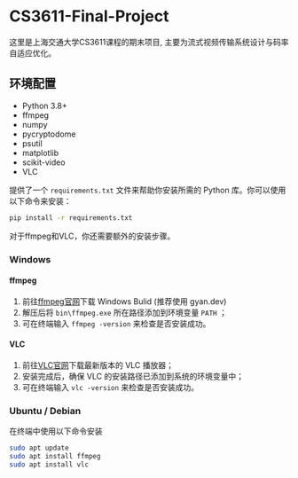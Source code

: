 # CS3611-Final-Project

这里是上海交通大学CS3611课程的期末项目, 主要为流式视频传输系统设计与码率自适应优化。

## 环境配置

- Python 3.8+
- ffmpeg
- numpy
- pycryptodome 
- psutil
- matplotlib
- scikit-video
- VLC

提供了一个 `requirements.txt` 文件来帮助你安装所需的 Python 库。你可以使用以下命令来安装：

```bash
pip install -r requirements.txt
```

对于ffmpeg和VLC，你还需要额外的安装步骤。

### Windows

#### ffmpeg

1. 前往[ffmpeg官网](https://ffmpeg.org/download.html)下载 Windows Bulid (推荐使用 gyan.dev)
2. 解压后将 `bin\ffmpeg.exe` 所在路径添加到环境变量 `PATH` ；
3. 可在终端输入 `ffmpeg -version` 来检查是否安装成功。

#### VLC
1. 前往[VLC官网](https://www.videolan.org/vlc/)下载最新版本的 VLC 播放器；
2. 安装完成后，确保 VLC 的安装路径已添加到系统的环境变量中；
3. 可在终端输入 `vlc -version` 来检查是否安装成功。

### Ubuntu / Debian

在终端中使用以下命令安装

```bash
sudo apt update 
sudo apt install ffmpeg
sudo apt install vlc
```

